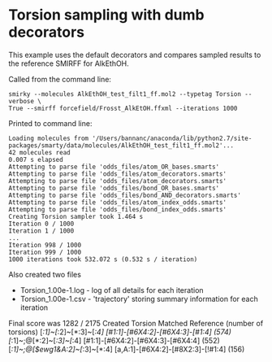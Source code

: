 # Torsion sampling with dumb decorators

This example uses the default decorators and compares sampled results
to the reference SMIRFF for AlkEthOH. 

Called from the command line:
```
smirky --molecules AlkEthOH_test_filt1_ff.mol2 --typetag Torsion --verbose \
True --smirff forcefield/Frosst_AlkEtOH.ffxml --iterations 1000
```

Printed to command line:

```
Loading molecules from '/Users/bannanc/anaconda/lib/python2.7/site-packages/smarty/data/molecules/AlkEthOH_test_filt1_ff.mol2'...
42 molecules read
0.007 s elapsed
Attempting to parse file 'odds_files/atom_OR_bases.smarts'
Attempting to parse file 'odds_files/atom_decorators.smarts'
Attempting to parse file 'odds_files/atom_decorators.smarts'
Attempting to parse file 'odds_files/bond_OR_bases.smarts'
Attempting to parse file 'odds_files/bond_AND_decorators.smarts'
Attempting to parse file 'odds_files/atom_index_odds.smarts'
Attempting to parse file 'odds_files/bond_index_odds.smarts'
Creating Torsion sampler took 1.464 s
Iteration 0 / 1000
Iteration 1 / 1000
...
Iteration 998 / 1000
Iteration 999 / 1000
1000 iterations took 532.072 s (0.532 s / iteration)
```

Also created two files
* Torsion_1.00e-1.log - log of all details for each iteration 
* Torsion_1.00e-1.csv - 'trajectory' storing summary information for each iteration

Final score was 1282 / 2175 
Created Torsion                 Matched Reference (number of torsions)
[*:1]~[*:2]~[*:3]~[*:4]         [#1:1]-[#6X4:2]-[#6X4:3]-[#1:4] (574)
[*:1]~;@[*:2]~[*:3]~[*:4]       [#1:1]-[#6X4:2]-[#6X4:3]-[#6X4:4] (552)
[*:1]~;@[$ewg1&A:2]~[*:3]~[*:4] [a,A:1]-[#6X4:2]-[#8X2:3]-[!#1:4] (156)
